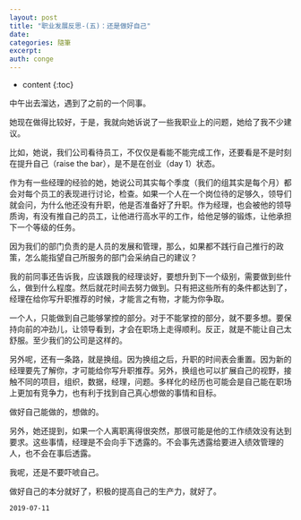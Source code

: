 ```yaml
---
layout: post
title: "职业发展反思-(五)：还是做好自己"
date:
categories: 隨筆
excerpt:
auth: conge
---
```

* content
{:toc}

中午出去溜达，遇到了之前的一个同事。

她现在做得比较好，于是，我就向她诉说了一些我职业上的问题，她给了我不少建议。

比如，她说，我们公司看待员工，不仅仅是看能不能完成工作，还要看是不是时刻在提升自己（raise the bar），是不是在创业（day 1）状态。

作为有一些经理的经验的她，她说公司其实每个季度（我们的组其实是每个月）都会对每个员工的表现进行讨论，检查。如果一个人在一个岗位待的足够久，领导们就会问，为什么他还没有升职，他是否准备好了升职。作为经理，也会被他的领导质询，有没有推自己的员工，让他进行高水平的工作，给他足够的锻炼，让他承担下一个等级的任务。

因为我们的部门负责的是人员的发展和管理，那么，如果都不践行自己推行的政策，怎么能指望自己所服务的部门会采纳自己的建议？

我的前同事还告诉我，应该跟我的经理谈好，要想升到下一个级别，需要做到些什么，做到什么程度。然后就花时间去努力做到。只有把这些所有的条件都达到了，经理在给你写升职推荐的时候，才能言之有物，才能为你争取。

一个人，只能做到自己能够掌控的部分。对于不能掌控的部分，就不要多想。要保持向前的冲劲儿，让领导看到，才会在职场上走得顺利。反正，就是不能让自己太舒服。至少我们的公司是这样的。

另外呢，还有一条路，就是换组。因为换组之后，升职的时间表会重置。因为新的经理要先了解你，才可能给你写升职推荐。另外，换组也可以扩展自己的视野，接触不同的项目，组织，数据，经理，问题。多样化的经历也可能会是自己能在职场上更加有竞争力，也有利于找到自己真心想做的事情和目标。

做好自己能做的，想做的。

另外，她还提到，如果一个人离职离得很突然，那很可能是他的工作绩效没有达到要求。这些事情，经理是不会向手下透露的。不会事先透露给要进入绩效管理的人，也不会在事后透露。

我呢，还是不要吓唬自己。

做好自己的本分就好了，积极的提高自己的生产力，就好了。

```
2019-07-11
```

